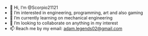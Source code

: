 - 👋 Hi, I’m @Scorpio21121
- 👀 I’m interested in engineering, programming, art and also gaming
- 🌱 I’m currently learning on mechanical engineering
- 💞️ I’m looking to collaborate on anything in my interest
- 📫 Reach me by my email: adam.legends02@gmail.com

<!---
Scorpio21121/Scorpio21121 is a ✨ special ✨ repository because its `README.md` (this file) appears on your GitHub profile.
You can click the Preview link to take a look at your changes.
--->
